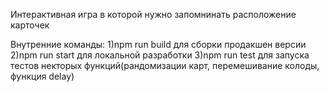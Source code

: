 Интерактивная игра в которой нужно запомнинать расположение карточек



Внутренние команды:
1)npm run build для сборки продакшен версии
2)npm run start для локальной разработки
3)npm run test для запуска тестов некторых функций(рандомизации карт, перемешивание колоды, функция delay)
